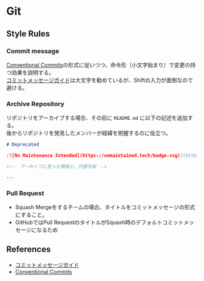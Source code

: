 # Git

## Style Rules

### Commit message

[Conventional Commits](https://www.conventionalcommits.org/en/v1.0.0/)の形式に従いつつ、命令形（小文字始まり）で変更の持つ効果を説明する。  
[コミットメッセージガイド](https://github.com/RomuloOliveira/commit-messages-guide/blob/master/README_ja-JP.md)は大文字を勧めているが、Shiftの入力が面倒なので避ける。

### Archive Repository

リポジトリをアーカイブする場合、その前に `README.md` に以下の記述を追加する。  
後からリポジトリを発見したメンバーが経緯を把握するのに役立つ。

```md
# Deprecated

[![No Maintenance Intended](https://unmaintained.tech/badge.svg)](http://unmaintained.tech/)

<!-- アーカイブに至った理由と、代替手段 -->

---
```

### Pull Request

- Squash Mergeをするチームの場合、タイトルをコミットメッセージの形式にすること。
- GitHubではPull RequestのタイトルがSquash時のデフォルトコミットメッセージになるため

## References

- [コミットメッセージガイド](https://github.com/RomuloOliveira/commit-messages-guide/blob/master/README_ja-JP.md)
- [Conventional Commits](https://www.conventionalcommits.org/en/v1.0.0/)
